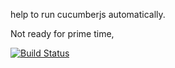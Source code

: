 help to run cucumberjs automatically.

Not ready for prime time,

[![Build Status](https://secure.travis-ci.org/rollen/guard-cucumberjs.png)](http://travis-ci.org/rollen/guard-cucumber)

